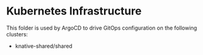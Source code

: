 # Kubernetes Infrastructure 

This folder is used by ArgoCD to drive GitOps configuration on the following clusters:
- knative-shared/shared
